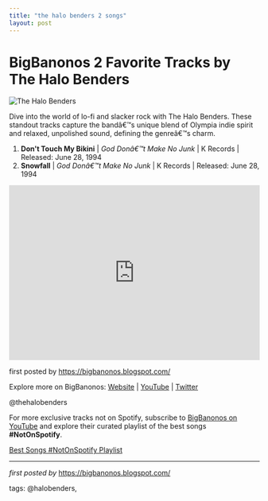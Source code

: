 ```yaml
---
title: "the halo benders 2 songs"
layout: post
---
```

<h1>BigBanonos 2 Favorite Tracks by The Halo Benders</h1>
<img src="https://i.scdn.co/image/ff7ca7e65b3ae9fb6eb25b98f116b4f9d627b066" alt="The Halo Benders"> <p>Dive into the world of lo-fi and slacker rock with The Halo Benders. These standout tracks capture the bandâ€™s unique blend of Olympia indie spirit and relaxed, unpolished sound, defining the genreâ€™s charm.</p> <ol> <li><strong>Don't Touch My Bikini</strong> | <em>God Donâ€™t Make No Junk</em> | K Records | Released: June 28, 1994</li> <li><strong>Snowfall</strong> | <em>God Donâ€™t Make No Junk</em> | K Records | Released: June 28, 1994</li>
</ol> <div> <iframe src="https://open.spotify.com/embed/playlist/5BKKDm70pkxSS2TfN2Upml?utm_source=generator" width="100%" height="352" frameborder="0" allowfullscreen="" allow="autoplay; clipboard-write; encrypted-media; fullscreen; picture-in-picture" loading="lazy"></iframe>
</div> <p>first posted by <a href="https://bigbanonos.blogspot.com/">https://bigbanonos.blogspot.com/</a></p> <div> <p>Explore more on BigBanonos: <a href="https://bigbanonos.blogspot.com/">Website</a> | <a href="https://www.youtube.com/@BigBanonos">YouTube</a> | <a href="https://x.com/bigbanonos">Twitter</a></p>
</div> <!-- Tags -->
<p>@thehalobenders</p>


<!--Subscribe and Playlist Links-->
<div>
    <p>For more exclusive tracks not on Spotify, subscribe to <a href="https://www.youtube.com/@BigBanonos" target="_blank">BigBanonos on YouTube</a> and explore their curated playlist of the best songs <strong>#NotOnSpotify</strong>.</p>
    <p><a href="https://www.youtube.com/playlist?list=PLtuNtuTatqI0kFahUCbtbfenC_ET5O_tr" target="_blank">Best Songs #NotOnSpotify Playlist<br /></a></p></div>

<hr />

<p><em>first posted by</em> <a href="https://bigbanonos.blogspot.com/" rel="noopener" target="_new">https://bigbanonos.blogspot.com/</a></p>

<p>tags: @halobenders,</p>
